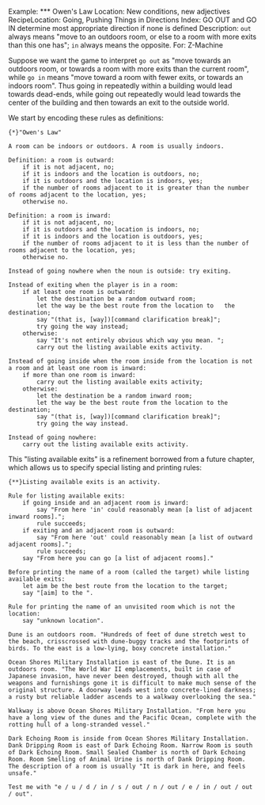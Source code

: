 Example: *** Owen's Law
Location: New conditions, new adjectives
RecipeLocation: Going, Pushing Things in Directions
Index: GO OUT and GO IN determine most appropriate direction if none is defined
Description: ``out`` always means "move to an outdoors room, or else to a room with more exits than this one has"; ``in`` always means the opposite.
For: Z-Machine

  
Suppose we want the game to interpret ``go out`` as "move towards an outdoors room, or towards a room with more exits than the current room", while ``go in`` means "move toward a room with fewer exits, or towards an indoors room". Thus going in repeatedly within a building would lead towards dead-ends, while going out repeatedly would lead towards the center of the building and then towards an exit to the outside world.

  
We start by encoding these rules as definitions:

  

``` inform7
{*}"Owen's Law"

A room can be indoors or outdoors. A room is usually indoors.

Definition: a room is outward:
	if it is not adjacent, no;
	if it is indoors and the location is outdoors, no;
	if it is outdoors and the location is indoors, yes;
	if the number of rooms adjacent to it is greater than the number of rooms adjacent to the location, yes;
	otherwise no.

Definition: a room is inward:
	if it is not adjacent, no;
	if it is outdoors and the location is indoors, no;
	if it is indoors and the location is outdoors, yes;
	if the number of rooms adjacent to it is less than the number of rooms adjacent to the location, yes;
	otherwise no.

Instead of going nowhere when the noun is outside: try exiting.

Instead of exiting when the player is in a room:
	if at least one room is outward:
		let the destination be a random outward room;
		let the way be the best route from the location to	 the destination;
		say "(that is, [way])[command clarification break]";
		try going the way instead;
	otherwise:
		say "It's not entirely obvious which way you mean. ";
		carry out the listing available exits activity.

Instead of going inside when the room inside from the location is not a room and at least one room is inward:
	if more than one room is inward:
		carry out the listing available exits activity;
	otherwise:
		let the destination be a random inward room;
		let the way be the best route from the location to the destination;
		say "(that is, [way])[command clarification break]";
		try going the way instead.

Instead of going nowhere:
	carry out the listing available exits activity.
```

  
This "listing available exits" is a refinement borrowed from a future chapter, which allows us to specify special listing and printing rules:

  

``` inform7
{**}Listing available exits is an activity.

Rule for listing available exits:
	if going inside and an adjacent room is inward:
		say "From here 'in' could reasonably mean [a list of adjacent inward rooms].";
		rule succeeds;
	if exiting and an adjacent room is outward:
		say "From here 'out' could reasonably mean [a list of outward adjacent rooms].";
		rule succeeds;
	say "From here you can go [a list of adjacent rooms]."

Before printing the name of a room (called the target) while listing available exits:
	let aim be the best route from the location to the target;
	say "[aim] to the ".

Rule for printing the name of an unvisited room which is not the location:
	say "unknown location".

Dune is an outdoors room. "Hundreds of feet of dune stretch west to the beach, crisscrossed with dune-buggy tracks and the footprints of birds. To the east is a low-lying, boxy concrete installation."

Ocean Shores Military Installation is east of the Dune. It is an outdoors room. "The World War II emplacements, built in case of Japanese invasion, have never been destroyed, though with all the weapons and furnishings gone it is difficult to make much sense of the original structure. A doorway leads west into concrete-lined darkness; a rusty but reliable ladder ascends to a walkway overlooking the sea."

Walkway is above Ocean Shores Military Installation. "From here you have a long view of the dunes and the Pacific Ocean, complete with the rotting hull of a long-stranded vessel."

Dark Echoing Room is inside from Ocean Shores Military Installation. Dank Dripping Room is east of Dark Echoing Room. Narrow Room is south of Dark Echoing Room. Small Sealed Chamber is north of Dark Echoing Room. Room Smelling of Animal Urine is north of Dank Dripping Room. The description of a room is usually "It is dark in here, and feels unsafe."

Test me with "e / u / d / in / s / out / n / out / e / in / out / out / out".
```

